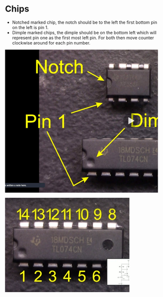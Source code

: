 # Chips

- Notched marked chip, the notch should be to the left the first bottom pin on the left is pin 1.
- Dimple marked chips, the dimple should be on the bottom left which will represent pin one as the first most left pin.
  For both then move counter clockwise around for each pin number.

![notch and dimple illustration](../files/chipNotchDimpleLocations.jpg)

![count pins counter clockwise from the dimple or notch](../files/2024-01-28-12-25-47.png)
